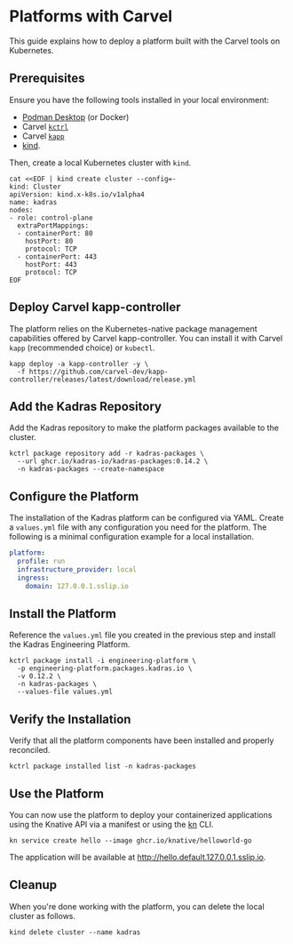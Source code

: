 # Platforms with Carvel

This guide explains how to deploy a platform built with the Carvel tools on Kubernetes.

## Prerequisites

Ensure you have the following tools installed in your local environment:

* [Podman Desktop](https://www.thomasvitale.com/podman-desktop-for-java-development) (or Docker)
* Carvel [`kctrl`](https://carvel.dev/kapp-controller/docs/latest/install/#installing-kapp-controller-cli-kctrl)
* Carvel [`kapp`](https://carvel.dev/kapp/docs/latest/install)
* [kind](https://kind.sigs.k8s.io).

Then, create a local Kubernetes cluster with `kind`.

```shell script
cat <<EOF | kind create cluster --config=-
kind: Cluster
apiVersion: kind.x-k8s.io/v1alpha4
name: kadras
nodes:
- role: control-plane
  extraPortMappings:
  - containerPort: 80
    hostPort: 80
    protocol: TCP
  - containerPort: 443
    hostPort: 443
    protocol: TCP
EOF
```

## Deploy Carvel kapp-controller

The platform relies on the Kubernetes-native package management capabilities offered by Carvel kapp-controller. You can install it with Carvel `kapp` (recommended choice) or `kubectl`.

```shell script
kapp deploy -a kapp-controller -y \
  -f https://github.com/carvel-dev/kapp-controller/releases/latest/download/release.yml
```

## Add the Kadras Repository

Add the Kadras repository to make the platform packages available to the cluster.

```shell script
kctrl package repository add -r kadras-packages \
  --url ghcr.io/kadras-io/kadras-packages:0.14.2 \
  -n kadras-packages --create-namespace
```

## Configure the Platform

The installation of the Kadras platform can be configured via YAML. Create a `values.yml` file with any configuration you need for the platform. The following is a minimal configuration example for a local installation.

```yaml
platform:
  profile: run
  infrastructure_provider: local
  ingress:
    domain: 127.0.0.1.sslip.io
```

## Install the Platform

Reference the `values.yml` file you created in the previous step and install the Kadras Engineering Platform.

```shell script
kctrl package install -i engineering-platform \
  -p engineering-platform.packages.kadras.io \
  -v 0.12.2 \
  -n kadras-packages \
  --values-file values.yml
```

## Verify the Installation

Verify that all the platform components have been installed and properly reconciled.

```shell script
kctrl package installed list -n kadras-packages
```

## Use the Platform

You can now use the platform to deploy your containerized applications using the Knative API via a manifest or using the [kn](https://knative.dev/docs/getting-started/quickstart-install/#install-the-knative-cli) CLI.

```shell script
kn service create hello --image ghcr.io/knative/helloworld-go
```

The application will be available at http://hello.default.127.0.0.1.sslip.io.

## Cleanup

When you're done working with the platform, you can delete the local cluster as follows.

```shell script
kind delete cluster --name kadras
```
